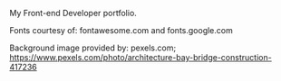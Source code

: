My Front-end Developer portfolio.

Fonts courtesy of: fontawesome.com and fonts.google.com

Background image provided by: pexels.com;
https://www.pexels.com/photo/architecture-bay-bridge-construction-417236
